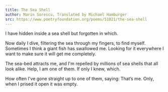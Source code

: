 ```yaml
---
title: The Sea Shell
author: Marin Sorescu, Translated by Michael Hamburger
src: https://www.poetryfoundation.org/poems/51021/the-sea-shell
---
```


I have hidden inside a sea shell
but forgotten in which.

Now daily I dive,
filtering the sea through my fingers,
to find myself.
Sometimes I think
a giant fish has swallowed me.
Looking for it everywhere I want to make sure
it will get me completely.

The sea-bed attracts me, and
I'm repelled by millions
of sea shells that all look alike.
Help, I am one of them.
If only I knew, which.

How often I've gone straight up
to one of them, saying: That’s me.
Only, when I prised it open
it was empty.

